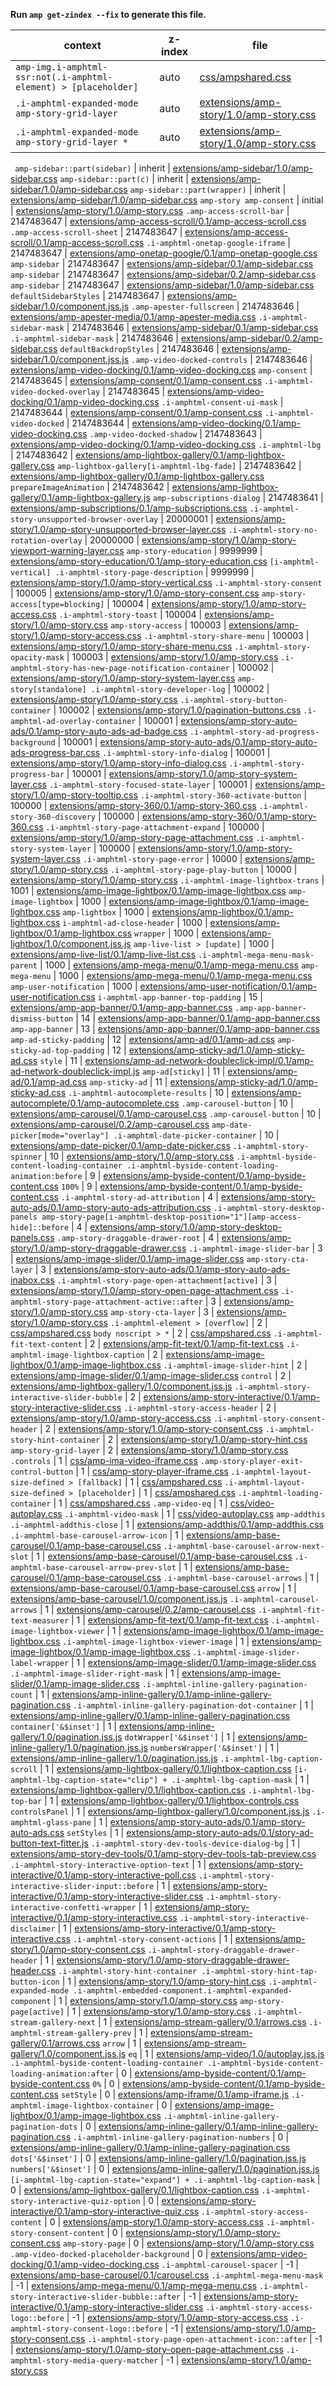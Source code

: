 **Run `amp get-zindex --fix` to generate this file.**

<!-- markdown-link-check-disable -->

| context                                                         | z-index | file                                                                              |
| --------------------------------------------------------------- | ------- | --------------------------------------------------------------------------------- |
| `amp-img.i-amphtml-ssr:not(.i-amphtml-element) > [placeholder]` | auto    | [css/ampshared.css](/css/ampshared.css)                                           |
| `.i-amphtml-expanded-mode amp-story-grid-layer`                 | auto    | [extensions/amp-story/1.0/amp-story.css](/extensions/amp-story/1.0/amp-story.css) |
| `.i-amphtml-expanded-mode amp-story-grid-layer *`               | auto    | [extensions/amp-story/1.0/amp-story.css](/extensions/amp-story/1.0/amp-story.css) |

` amp-sidebar::part(sidebar)` | inherit | [extensions/amp-sidebar/1.0/amp-sidebar.css](/extensions/amp-sidebar/1.0/amp-sidebar.css)
`amp-sidebar::part(c)` | inherit | [extensions/amp-sidebar/1.0/amp-sidebar.css](/extensions/amp-sidebar/1.0/amp-sidebar.css)
`amp-sidebar::part(wrapper)` | inherit | [extensions/amp-sidebar/1.0/amp-sidebar.css](/extensions/amp-sidebar/1.0/amp-sidebar.css)
`amp-story amp-consent` | initial | [extensions/amp-story/1.0/amp-story.css](/extensions/amp-story/1.0/amp-story.css)
`.amp-access-scroll-bar` | 2147483647 | [extensions/amp-access-scroll/0.1/amp-access-scroll.css](/extensions/amp-access-scroll/0.1/amp-access-scroll.css)
`.amp-access-scroll-sheet` | 2147483647 | [extensions/amp-access-scroll/0.1/amp-access-scroll.css](/extensions/amp-access-scroll/0.1/amp-access-scroll.css)
`.i-amphtml-onetap-google-iframe` | 2147483647 | [extensions/amp-onetap-google/0.1/amp-onetap-google.css](/extensions/amp-onetap-google/0.1/amp-onetap-google.css)
`amp-sidebar` | 2147483647 | [extensions/amp-sidebar/0.1/amp-sidebar.css](/extensions/amp-sidebar/0.1/amp-sidebar.css)
`amp-sidebar` | 2147483647 | [extensions/amp-sidebar/0.2/amp-sidebar.css](/extensions/amp-sidebar/0.2/amp-sidebar.css)
`amp-sidebar` | 2147483647 | [extensions/amp-sidebar/1.0/amp-sidebar.css](/extensions/amp-sidebar/1.0/amp-sidebar.css)
`defaultSidebarStyles` | 2147483647 | [extensions/amp-sidebar/1.0/component.jss.js](/extensions/amp-sidebar/1.0/component.jss.js)
`.amp-apester-fullscreen` | 2147483646 | [extensions/amp-apester-media/0.1/amp-apester-media.css](/extensions/amp-apester-media/0.1/amp-apester-media.css)
`.i-amphtml-sidebar-mask` | 2147483646 | [extensions/amp-sidebar/0.1/amp-sidebar.css](/extensions/amp-sidebar/0.1/amp-sidebar.css)
`.i-amphtml-sidebar-mask` | 2147483646 | [extensions/amp-sidebar/0.2/amp-sidebar.css](/extensions/amp-sidebar/0.2/amp-sidebar.css)
`defaultBackdropStyles` | 2147483646 | [extensions/amp-sidebar/1.0/component.jss.js](/extensions/amp-sidebar/1.0/component.jss.js)
`.amp-video-docked-controls` | 2147483646 | [extensions/amp-video-docking/0.1/amp-video-docking.css](/extensions/amp-video-docking/0.1/amp-video-docking.css)
`amp-consent` | 2147483645 | [extensions/amp-consent/0.1/amp-consent.css](/extensions/amp-consent/0.1/amp-consent.css)
`.i-amphtml-video-docked-overlay` | 2147483645 | [extensions/amp-video-docking/0.1/amp-video-docking.css](/extensions/amp-video-docking/0.1/amp-video-docking.css)
`.i-amphtml-consent-ui-mask` | 2147483644 | [extensions/amp-consent/0.1/amp-consent.css](/extensions/amp-consent/0.1/amp-consent.css)
`.i-amphtml-video-docked` | 2147483644 | [extensions/amp-video-docking/0.1/amp-video-docking.css](/extensions/amp-video-docking/0.1/amp-video-docking.css)
`.amp-video-docked-shadow` | 2147483643 | [extensions/amp-video-docking/0.1/amp-video-docking.css](/extensions/amp-video-docking/0.1/amp-video-docking.css)
`.i-amphtml-lbg` | 2147483642 | [extensions/amp-lightbox-gallery/0.1/amp-lightbox-gallery.css](/extensions/amp-lightbox-gallery/0.1/amp-lightbox-gallery.css)
`amp-lightbox-gallery[i-amphtml-lbg-fade]` | 2147483642 | [extensions/amp-lightbox-gallery/0.1/amp-lightbox-gallery.css](/extensions/amp-lightbox-gallery/0.1/amp-lightbox-gallery.css)
`prepareImageAnimation` | 2147483642 | [extensions/amp-lightbox-gallery/0.1/amp-lightbox-gallery.js](/extensions/amp-lightbox-gallery/0.1/amp-lightbox-gallery.js)
`amp-subscriptions-dialog` | 2147483641 | [extensions/amp-subscriptions/0.1/amp-subscriptions.css](/extensions/amp-subscriptions/0.1/amp-subscriptions.css)
`.i-amphtml-story-unsupported-browser-overlay` | 20000001 | [extensions/amp-story/1.0/amp-story-unsupported-browser-layer.css](/extensions/amp-story/1.0/amp-story-unsupported-browser-layer.css)
`.i-amphtml-story-no-rotation-overlay` | 20000000 | [extensions/amp-story/1.0/amp-story-viewport-warning-layer.css](/extensions/amp-story/1.0/amp-story-viewport-warning-layer.css)
`amp-story-education` | 9999999 | [extensions/amp-story-education/0.1/amp-story-education.css](/extensions/amp-story-education/0.1/amp-story-education.css)
`[i-amphtml-vertical] .i-amphtml-story-page-description` | 9999999 | [extensions/amp-story/1.0/amp-story-vertical.css](/extensions/amp-story/1.0/amp-story-vertical.css)
`.i-amphtml-story-consent` | 100005 | [extensions/amp-story/1.0/amp-story-consent.css](/extensions/amp-story/1.0/amp-story-consent.css)
`amp-story-access[type=blocking]` | 100004 | [extensions/amp-story/1.0/amp-story-access.css](/extensions/amp-story/1.0/amp-story-access.css)
`.i-amphtml-story-toast` | 100004 | [extensions/amp-story/1.0/amp-story.css](/extensions/amp-story/1.0/amp-story.css)
`amp-story-access` | 100003 | [extensions/amp-story/1.0/amp-story-access.css](/extensions/amp-story/1.0/amp-story-access.css)
`.i-amphtml-story-share-menu` | 100003 | [extensions/amp-story/1.0/amp-story-share-menu.css](/extensions/amp-story/1.0/amp-story-share-menu.css)
`.i-amphtml-story-opacity-mask` | 100003 | [extensions/amp-story/1.0/amp-story.css](/extensions/amp-story/1.0/amp-story.css)
`.i-amphtml-story-has-new-page-notification-container` | 100002 | [extensions/amp-story/1.0/amp-story-system-layer.css](/extensions/amp-story/1.0/amp-story-system-layer.css)
`amp-story[standalone] .i-amphtml-story-developer-log` | 100002 | [extensions/amp-story/1.0/amp-story.css](/extensions/amp-story/1.0/amp-story.css)
`.i-amphtml-story-button-container` | 100002 | [extensions/amp-story/1.0/pagination-buttons.css](/extensions/amp-story/1.0/pagination-buttons.css)
`.i-amphtml-ad-overlay-container` | 100001 | [extensions/amp-story-auto-ads/0.1/amp-story-auto-ads-ad-badge.css](/extensions/amp-story-auto-ads/0.1/amp-story-auto-ads-ad-badge.css)
`.i-amphtml-story-ad-progress-background` | 100001 | [extensions/amp-story-auto-ads/0.1/amp-story-auto-ads-progress-bar.css](/extensions/amp-story-auto-ads/0.1/amp-story-auto-ads-progress-bar.css)
`.i-amphtml-story-info-dialog` | 100001 | [extensions/amp-story/1.0/amp-story-info-dialog.css](/extensions/amp-story/1.0/amp-story-info-dialog.css)
`.i-amphtml-story-progress-bar` | 100001 | [extensions/amp-story/1.0/amp-story-system-layer.css](/extensions/amp-story/1.0/amp-story-system-layer.css)
`.i-amphtml-story-focused-state-layer` | 100001 | [extensions/amp-story/1.0/amp-story-tooltip.css](/extensions/amp-story/1.0/amp-story-tooltip.css)
`.i-amphtml-story-360-activate-button` | 100000 | [extensions/amp-story-360/0.1/amp-story-360.css](/extensions/amp-story-360/0.1/amp-story-360.css)
`.i-amphtml-story-360-discovery` | 100000 | [extensions/amp-story-360/0.1/amp-story-360.css](/extensions/amp-story-360/0.1/amp-story-360.css)
`.i-amphtml-story-page-attachment-expand` | 100000 | [extensions/amp-story/1.0/amp-story-page-attachment.css](/extensions/amp-story/1.0/amp-story-page-attachment.css)
`.i-amphtml-story-system-layer` | 100000 | [extensions/amp-story/1.0/amp-story-system-layer.css](/extensions/amp-story/1.0/amp-story-system-layer.css)
`.i-amphtml-story-page-error` | 10000 | [extensions/amp-story/1.0/amp-story.css](/extensions/amp-story/1.0/amp-story.css)
`.i-amphtml-story-page-play-button` | 10000 | [extensions/amp-story/1.0/amp-story.css](/extensions/amp-story/1.0/amp-story.css)
`.i-amphtml-image-lightbox-trans` | 1001 | [extensions/amp-image-lightbox/0.1/amp-image-lightbox.css](/extensions/amp-image-lightbox/0.1/amp-image-lightbox.css)
`amp-image-lightbox` | 1000 | [extensions/amp-image-lightbox/0.1/amp-image-lightbox.css](/extensions/amp-image-lightbox/0.1/amp-image-lightbox.css)
`amp-lightbox` | 1000 | [extensions/amp-lightbox/0.1/amp-lightbox.css](/extensions/amp-lightbox/0.1/amp-lightbox.css)
`i-amphtml-ad-close-header` | 1000 | [extensions/amp-lightbox/0.1/amp-lightbox.css](/extensions/amp-lightbox/0.1/amp-lightbox.css)
`wrapper` | 1000 | [extensions/amp-lightbox/1.0/component.jss.js](/extensions/amp-lightbox/1.0/component.jss.js)
`amp-live-list > [update]` | 1000 | [extensions/amp-live-list/0.1/amp-live-list.css](/extensions/amp-live-list/0.1/amp-live-list.css)
`.i-amphtml-mega-menu-mask-parent` | 1000 | [extensions/amp-mega-menu/0.1/amp-mega-menu.css](/extensions/amp-mega-menu/0.1/amp-mega-menu.css)
`amp-mega-menu` | 1000 | [extensions/amp-mega-menu/0.1/amp-mega-menu.css](/extensions/amp-mega-menu/0.1/amp-mega-menu.css)
`amp-user-notification` | 1000 | [extensions/amp-user-notification/0.1/amp-user-notification.css](/extensions/amp-user-notification/0.1/amp-user-notification.css)
`i-amphtml-app-banner-top-padding` | 15 | [extensions/amp-app-banner/0.1/amp-app-banner.css](/extensions/amp-app-banner/0.1/amp-app-banner.css)
`.amp-app-banner-dismiss-button` | 14 | [extensions/amp-app-banner/0.1/amp-app-banner.css](/extensions/amp-app-banner/0.1/amp-app-banner.css)
`amp-app-banner` | 13 | [extensions/amp-app-banner/0.1/amp-app-banner.css](/extensions/amp-app-banner/0.1/amp-app-banner.css)
`amp-ad-sticky-padding` | 12 | [extensions/amp-ad/0.1/amp-ad.css](/extensions/amp-ad/0.1/amp-ad.css)
`amp-sticky-ad-top-padding` | 12 | [extensions/amp-sticky-ad/1.0/amp-sticky-ad.css](/extensions/amp-sticky-ad/1.0/amp-sticky-ad.css)
`style` | 11 | [extensions/amp-ad-network-doubleclick-impl/0.1/amp-ad-network-doubleclick-impl.js](/extensions/amp-ad-network-doubleclick-impl/0.1/amp-ad-network-doubleclick-impl.js)
`amp-ad[sticky]` | 11 | [extensions/amp-ad/0.1/amp-ad.css](/extensions/amp-ad/0.1/amp-ad.css)
`amp-sticky-ad` | 11 | [extensions/amp-sticky-ad/1.0/amp-sticky-ad.css](/extensions/amp-sticky-ad/1.0/amp-sticky-ad.css)
`.i-amphtml-autocomplete-results` | 10 | [extensions/amp-autocomplete/0.1/amp-autocomplete.css](/extensions/amp-autocomplete/0.1/amp-autocomplete.css)
`.amp-carousel-button` | 10 | [extensions/amp-carousel/0.1/amp-carousel.css](/extensions/amp-carousel/0.1/amp-carousel.css)
`.amp-carousel-button` | 10 | [extensions/amp-carousel/0.2/amp-carousel.css](/extensions/amp-carousel/0.2/amp-carousel.css)
`amp-date-picker[mode="overlay"] .i-amphtml-date-picker-container` | 10 | [extensions/amp-date-picker/0.1/amp-date-picker.css](/extensions/amp-date-picker/0.1/amp-date-picker.css)
`.i-amphtml-story-spinner` | 10 | [extensions/amp-story/1.0/amp-story.css](/extensions/amp-story/1.0/amp-story.css)
`.i-amphtml-byside-content-loading-container .i-amphtml-byside-content-loading-animation:before` | 9 | [extensions/amp-byside-content/0.1/amp-byside-content.css](/extensions/amp-byside-content/0.1/amp-byside-content.css)
`100%` | 9 | [extensions/amp-byside-content/0.1/amp-byside-content.css](/extensions/amp-byside-content/0.1/amp-byside-content.css)
`.i-amphtml-story-ad-attribution` | 4 | [extensions/amp-story-auto-ads/0.1/amp-story-auto-ads-attribution.css](/extensions/amp-story-auto-ads/0.1/amp-story-auto-ads-attribution.css)
`.i-amphtml-story-desktop-panels amp-story-page[i-amphtml-desktop-position="1"][amp-access-hide]::before` | 4 | [extensions/amp-story/1.0/amp-story-desktop-panels.css](/extensions/amp-story/1.0/amp-story-desktop-panels.css)
`.amp-story-draggable-drawer-root` | 4 | [extensions/amp-story/1.0/amp-story-draggable-drawer.css](/extensions/amp-story/1.0/amp-story-draggable-drawer.css)
`.i-amphtml-image-slider-bar` | 3 | [extensions/amp-image-slider/0.1/amp-image-slider.css](/extensions/amp-image-slider/0.1/amp-image-slider.css)
`amp-story-cta-layer` | 3 | [extensions/amp-story-auto-ads/0.1/amp-story-auto-ads-inabox.css](/extensions/amp-story-auto-ads/0.1/amp-story-auto-ads-inabox.css)
`.i-amphtml-story-page-open-attachment[active]` | 3 | [extensions/amp-story/1.0/amp-story-open-page-attachment.css](/extensions/amp-story/1.0/amp-story-open-page-attachment.css)
`.i-amphtml-story-page-attachment-active::after` | 3 | [extensions/amp-story/1.0/amp-story.css](/extensions/amp-story/1.0/amp-story.css)
`amp-story-cta-layer` | 3 | [extensions/amp-story/1.0/amp-story.css](/extensions/amp-story/1.0/amp-story.css)
`.i-amphtml-element > [overflow]` | 2 | [css/ampshared.css](/css/ampshared.css)
`body noscript > *` | 2 | [css/ampshared.css](/css/ampshared.css)
`.i-amphtml-fit-text-content` | 2 | [extensions/amp-fit-text/0.1/amp-fit-text.css](/extensions/amp-fit-text/0.1/amp-fit-text.css)
`.i-amphtml-image-lightbox-caption` | 2 | [extensions/amp-image-lightbox/0.1/amp-image-lightbox.css](/extensions/amp-image-lightbox/0.1/amp-image-lightbox.css)
`.i-amphtml-image-slider-hint` | 2 | [extensions/amp-image-slider/0.1/amp-image-slider.css](/extensions/amp-image-slider/0.1/amp-image-slider.css)
`control` | 2 | [extensions/amp-lightbox-gallery/1.0/component.jss.js](/extensions/amp-lightbox-gallery/1.0/component.jss.js)
`.i-amphtml-story-interactive-slider-bubble` | 2 | [extensions/amp-story-interactive/0.1/amp-story-interactive-slider.css](/extensions/amp-story-interactive/0.1/amp-story-interactive-slider.css)
`.i-amphtml-story-access-header` | 2 | [extensions/amp-story/1.0/amp-story-access.css](/extensions/amp-story/1.0/amp-story-access.css)
`.i-amphtml-story-consent-header` | 2 | [extensions/amp-story/1.0/amp-story-consent.css](/extensions/amp-story/1.0/amp-story-consent.css)
`.i-amphtml-story-hint-container` | 2 | [extensions/amp-story/1.0/amp-story-hint.css](/extensions/amp-story/1.0/amp-story-hint.css)
`amp-story-grid-layer` | 2 | [extensions/amp-story/1.0/amp-story.css](/extensions/amp-story/1.0/amp-story.css)
`.controls` | 1 | [css/amp-ima-video-iframe.css](/css/amp-ima-video-iframe.css)
`.amp-story-player-exit-control-button` | 1 | [css/amp-story-player-iframe.css](/css/amp-story-player-iframe.css)
`.i-amphtml-layout-size-defined > [fallback]` | 1 | [css/ampshared.css](/css/ampshared.css)
`.i-amphtml-layout-size-defined > [placeholder]` | 1 | [css/ampshared.css](/css/ampshared.css)
`.i-amphtml-loading-container` | 1 | [css/ampshared.css](/css/ampshared.css)
`.amp-video-eq` | 1 | [css/video-autoplay.css](/css/video-autoplay.css)
`.i-amphtml-video-mask` | 1 | [css/video-autoplay.css](/css/video-autoplay.css)
`amp-addthis .i-amphtml-addthis-close` | 1 | [extensions/amp-addthis/0.1/amp-addthis.css](/extensions/amp-addthis/0.1/amp-addthis.css)
`.i-amphtml-base-carousel-arrow-icon` | 1 | [extensions/amp-base-carousel/0.1/amp-base-carousel.css](/extensions/amp-base-carousel/0.1/amp-base-carousel.css)
`.i-amphtml-base-carousel-arrow-next-slot` | 1 | [extensions/amp-base-carousel/0.1/amp-base-carousel.css](/extensions/amp-base-carousel/0.1/amp-base-carousel.css)
`.i-amphtml-base-carousel-arrow-prev-slot` | 1 | [extensions/amp-base-carousel/0.1/amp-base-carousel.css](/extensions/amp-base-carousel/0.1/amp-base-carousel.css)
`.i-amphtml-base-carousel-arrows` | 1 | [extensions/amp-base-carousel/0.1/amp-base-carousel.css](/extensions/amp-base-carousel/0.1/amp-base-carousel.css)
`arrow` | 1 | [extensions/amp-base-carousel/1.0/component.jss.js](/extensions/amp-base-carousel/1.0/component.jss.js)
`.i-amphtml-carousel-arrows` | 1 | [extensions/amp-carousel/0.2/amp-carousel.css](/extensions/amp-carousel/0.2/amp-carousel.css)
`.i-amphtml-fit-text-measurer` | 1 | [extensions/amp-fit-text/0.1/amp-fit-text.css](/extensions/amp-fit-text/0.1/amp-fit-text.css)
`.i-amphtml-image-lightbox-viewer` | 1 | [extensions/amp-image-lightbox/0.1/amp-image-lightbox.css](/extensions/amp-image-lightbox/0.1/amp-image-lightbox.css)
`.i-amphtml-image-lightbox-viewer-image` | 1 | [extensions/amp-image-lightbox/0.1/amp-image-lightbox.css](/extensions/amp-image-lightbox/0.1/amp-image-lightbox.css)
`.i-amphtml-image-slider-label-wrapper` | 1 | [extensions/amp-image-slider/0.1/amp-image-slider.css](/extensions/amp-image-slider/0.1/amp-image-slider.css)
`.i-amphtml-image-slider-right-mask` | 1 | [extensions/amp-image-slider/0.1/amp-image-slider.css](/extensions/amp-image-slider/0.1/amp-image-slider.css)
`.i-amphtml-inline-gallery-pagination-count` | 1 | [extensions/amp-inline-gallery/0.1/amp-inline-gallery-pagination.css](/extensions/amp-inline-gallery/0.1/amp-inline-gallery-pagination.css)
`.i-amphtml-inline-gallery-pagination-dot-container` | 1 | [extensions/amp-inline-gallery/0.1/amp-inline-gallery-pagination.css](/extensions/amp-inline-gallery/0.1/amp-inline-gallery-pagination.css)
`container['&$inset']` | 1 | [extensions/amp-inline-gallery/1.0/pagination.jss.js](/extensions/amp-inline-gallery/1.0/pagination.jss.js)
`dotWrapper['&$inset']` | 1 | [extensions/amp-inline-gallery/1.0/pagination.jss.js](/extensions/amp-inline-gallery/1.0/pagination.jss.js)
`numbersWrapper['&$inset']` | 1 | [extensions/amp-inline-gallery/1.0/pagination.jss.js](/extensions/amp-inline-gallery/1.0/pagination.jss.js)
`.i-amphtml-lbg-caption-scroll` | 1 | [extensions/amp-lightbox-gallery/0.1/lightbox-caption.css](/extensions/amp-lightbox-gallery/0.1/lightbox-caption.css)
`[i-amphtml-lbg-caption-state="clip"] + .i-amphtml-lbg-caption-mask` | 1 | [extensions/amp-lightbox-gallery/0.1/lightbox-caption.css](/extensions/amp-lightbox-gallery/0.1/lightbox-caption.css)
`.i-amphtml-lbg-top-bar` | 1 | [extensions/amp-lightbox-gallery/0.1/lightbox-controls.css](/extensions/amp-lightbox-gallery/0.1/lightbox-controls.css)
`controlsPanel` | 1 | [extensions/amp-lightbox-gallery/1.0/component.jss.js](/extensions/amp-lightbox-gallery/1.0/component.jss.js)
`.i-amphtml-glass-pane` | 1 | [extensions/amp-story-auto-ads/0.1/amp-story-auto-ads.css](/extensions/amp-story-auto-ads/0.1/amp-story-auto-ads.css)
`setStyles` | 1 | [extensions/amp-story-auto-ads/0.1/story-ad-button-text-fitter.js](/extensions/amp-story-auto-ads/0.1/story-ad-button-text-fitter.js)
`.i-amphtml-story-dev-tools-device-dialog-bg` | 1 | [extensions/amp-story-dev-tools/0.1/amp-story-dev-tools-tab-preview.css](/extensions/amp-story-dev-tools/0.1/amp-story-dev-tools-tab-preview.css)
`.i-amphtml-story-interactive-option-text` | 1 | [extensions/amp-story-interactive/0.1/amp-story-interactive-poll.css](/extensions/amp-story-interactive/0.1/amp-story-interactive-poll.css)
`.i-amphtml-story-interactive-slider-input::before` | 1 | [extensions/amp-story-interactive/0.1/amp-story-interactive-slider.css](/extensions/amp-story-interactive/0.1/amp-story-interactive-slider.css)
`.i-amphtml-story-interactive-confetti-wrapper` | 1 | [extensions/amp-story-interactive/0.1/amp-story-interactive.css](/extensions/amp-story-interactive/0.1/amp-story-interactive.css)
`.i-amphtml-story-interactive-disclaimer` | 1 | [extensions/amp-story-interactive/0.1/amp-story-interactive.css](/extensions/amp-story-interactive/0.1/amp-story-interactive.css)
`.i-amphtml-story-consent-actions` | 1 | [extensions/amp-story/1.0/amp-story-consent.css](/extensions/amp-story/1.0/amp-story-consent.css)
`.i-amphtml-story-draggable-drawer-header` | 1 | [extensions/amp-story/1.0/amp-story-draggable-drawer-header.css](/extensions/amp-story/1.0/amp-story-draggable-drawer-header.css)
`.i-amphtml-story-hint-container .i-amphtml-story-hint-tap-button-icon` | 1 | [extensions/amp-story/1.0/amp-story-hint.css](/extensions/amp-story/1.0/amp-story-hint.css)
`.i-amphtml-expanded-mode .i-amphtml-embedded-component.i-amphtml-expanded-component` | 1 | [extensions/amp-story/1.0/amp-story.css](/extensions/amp-story/1.0/amp-story.css)
`amp-story-page[active]` | 1 | [extensions/amp-story/1.0/amp-story.css](/extensions/amp-story/1.0/amp-story.css)
`.i-amphtml-stream-gallery-next` | 1 | [extensions/amp-stream-gallery/0.1/arrows.css](/extensions/amp-stream-gallery/0.1/arrows.css)
`.i-amphtml-stream-gallery-prev` | 1 | [extensions/amp-stream-gallery/0.1/arrows.css](/extensions/amp-stream-gallery/0.1/arrows.css)
`arrow` | 1 | [extensions/amp-stream-gallery/1.0/component.jss.js](/extensions/amp-stream-gallery/1.0/component.jss.js)
`eq` | 1 | [extensions/amp-video/1.0/autoplay.jss.js](/extensions/amp-video/1.0/autoplay.jss.js)
`.i-amphtml-byside-content-loading-container .i-amphtml-byside-content-loading-animation:after` | 0 | [extensions/amp-byside-content/0.1/amp-byside-content.css](/extensions/amp-byside-content/0.1/amp-byside-content.css)
`0%` | 0 | [extensions/amp-byside-content/0.1/amp-byside-content.css](/extensions/amp-byside-content/0.1/amp-byside-content.css)
`setStyle` | 0 | [extensions/amp-iframe/0.1/amp-iframe.js](/extensions/amp-iframe/0.1/amp-iframe.js)
`.i-amphtml-image-lightbox-container` | 0 | [extensions/amp-image-lightbox/0.1/amp-image-lightbox.css](/extensions/amp-image-lightbox/0.1/amp-image-lightbox.css)
`.i-amphtml-inline-gallery-pagination-dots` | 0 | [extensions/amp-inline-gallery/0.1/amp-inline-gallery-pagination.css](/extensions/amp-inline-gallery/0.1/amp-inline-gallery-pagination.css)
`.i-amphtml-inline-gallery-pagination-numbers` | 0 | [extensions/amp-inline-gallery/0.1/amp-inline-gallery-pagination.css](/extensions/amp-inline-gallery/0.1/amp-inline-gallery-pagination.css)
`dots['&$inset']` | 0 | [extensions/amp-inline-gallery/1.0/pagination.jss.js](/extensions/amp-inline-gallery/1.0/pagination.jss.js)
`numbers['&$inset']` | 0 | [extensions/amp-inline-gallery/1.0/pagination.jss.js](/extensions/amp-inline-gallery/1.0/pagination.jss.js)
`[i-amphtml-lbg-caption-state="expand"] + .i-amphtml-lbg-caption-mask` | 0 | [extensions/amp-lightbox-gallery/0.1/lightbox-caption.css](/extensions/amp-lightbox-gallery/0.1/lightbox-caption.css)
`.i-amphtml-story-interactive-quiz-option` | 0 | [extensions/amp-story-interactive/0.1/amp-story-interactive-quiz.css](/extensions/amp-story-interactive/0.1/amp-story-interactive-quiz.css)
`.i-amphtml-story-access-content` | 0 | [extensions/amp-story/1.0/amp-story-access.css](/extensions/amp-story/1.0/amp-story-access.css)
`.i-amphtml-story-consent-content` | 0 | [extensions/amp-story/1.0/amp-story-consent.css](/extensions/amp-story/1.0/amp-story-consent.css)
`amp-story-page` | 0 | [extensions/amp-story/1.0/amp-story.css](/extensions/amp-story/1.0/amp-story.css)
`.amp-video-docked-placeholder-background` | 0 | [extensions/amp-video-docking/0.1/amp-video-docking.css](/extensions/amp-video-docking/0.1/amp-video-docking.css)
`.i-amphtml-carousel-spacer` | -1 | [extensions/amp-base-carousel/0.1/carousel.css](/extensions/amp-base-carousel/0.1/carousel.css)
`.i-amphtml-mega-menu-mask` | -1 | [extensions/amp-mega-menu/0.1/amp-mega-menu.css](/extensions/amp-mega-menu/0.1/amp-mega-menu.css)
`.i-amphtml-story-interactive-slider-bubble::after` | -1 | [extensions/amp-story-interactive/0.1/amp-story-interactive-slider.css](/extensions/amp-story-interactive/0.1/amp-story-interactive-slider.css)
`.i-amphtml-story-access-logo::before` | -1 | [extensions/amp-story/1.0/amp-story-access.css](/extensions/amp-story/1.0/amp-story-access.css)
`.i-amphtml-story-consent-logo::before` | -1 | [extensions/amp-story/1.0/amp-story-consent.css](/extensions/amp-story/1.0/amp-story-consent.css)
`.i-amphtml-story-page-open-attachment-icon::after` | -1 | [extensions/amp-story/1.0/amp-story-open-page-attachment.css](/extensions/amp-story/1.0/amp-story-open-page-attachment.css)
`.i-amphtml-story-media-query-matcher` | -1 | [extensions/amp-story/1.0/amp-story.css](/extensions/amp-story/1.0/amp-story.css)
